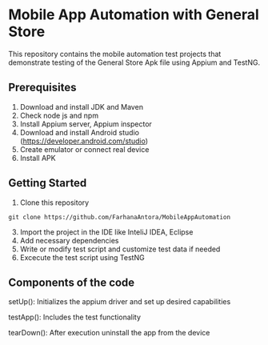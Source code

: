 # Mobile App Automation with General Store

This repository contains the mobile automation test projects that demonstrate testing of the General Store Apk file using Appium and TestNG.

## Prerequisites

1. Download and install JDK and Maven
2. Check node js and npm 
3. Install Appium server, Appium inspector
4. Download and install  Android studio (https://developer.android.com/studio)
5. Create emulator or connect real device
6. Install APK

## Getting Started
1. Clone this repository

`git clone https://github.com/FarhanaAntora/MobileAppAutomation`

3. Import the project in the IDE like InteliJ IDEA, Eclipse
4. Add necessary dependencies
5. Write or modify test script and customize test data if needed
6. Excecute the test script using TestNG

## Components of the code

setUp(): Initializes the appium driver and set up desired capabilities

testApp(): Includes the test functionality

tearDown(): After execution uninstall the app from the device




    

    

   




